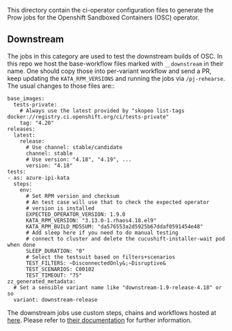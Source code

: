 This directory contain the ci-operator configuration files to generate the Prow jobs for the Openshift Sandboxed Containers (OSC) operator.

## Downstream

The jobs in this category are used to test the downstream builds of OSC. In
this repo we host the base-workflow files marked with `__downstream` in their
name. One should copy those into per-variant workflow and send a PR, keep
updating the ``KATA_RPM_VERSIONS`` and running the jobs via `/pj-rehearse`. The
usual changes to those files are::

    base_images:
      tests-private:
        # Always use the latest provided by "skopeo list-tags docker://registry.ci.openshift.org/ci/tests-private"
        tag: "4.20"
    releases:
      latest:
        release:
          # Use channel: stable/candidate
          channel: stable
          # Use version: "4.18", "4.19", ...
          version: "4.18"
    tests:
    - as: azure-ipi-kata
      steps:
        env:
          # Set RPM version and checksum
          # An test case will use that to check the expected operator
          # version is installed
          EXPECTED_OPERATOR_VERSION: 1.9.0
          KATA_RPM_VERSION: "3.13.0-1.rhaos4.18.el9"
          KATA_RPM_BUILD_MD5SUM: "da576553a2d5925b67ddaf0591454e48"
          # Add sleep here if you need to do manual testing
          # connect to cluster and delete the cucushift-installer-wait pod when done
          SLEEP_DURATION: "0"
          # Select the testsuit based on filters+scenarios
          TEST_FILTERS: ~DisconnectedOnly&;~Disruptive&
          TEST_SCENARIOS: C00102
          TEST_TIMEOUT: "75"
    zz_generated_metadata:
      # Set a sensible variant name like "downstream-1.9-release-4.18" or so
      variant: downstream-release

The downstream jobs use custom steps, chains and workflows hosted at [here](../../../step-registry/sandboxed-containers-operator/). Please refer to [their documentation](../../../step-registry/sandboxed-containers-operator/README.md) for further information.
